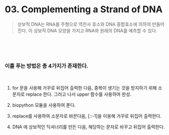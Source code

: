 # 03. Complementing a Strand of DNA

> 상보적 DNA는 RNA를 주형으로 역전사 효소와 DNA 중합효소에 의하여 만들어진다. 이 상보적 DNA 모양을 가지고 RNA와 원래의 DNA를 예측할 수 있다.

</BR>
</BR>
</BR>


### 이를 푸는 방법은 총 4가지가 존재한다.
</BR>

1.  for 문을 사용해 거꾸로 뒤집어 출력한 다음, 중복이 생기는 것을 방지하기 위해 소문자로 replace 한다. 그러고 나서 upper 함수를 사용하여 완성.

2. biopython 모듈을 사용하여 푼다.

3. replace를 사용하여 소문자로 바꾼다음, [::-1]을 이용해 거꾸로 뒤집어 출력한다.

4. DNA 에 상보적인 딕셔너리를 만든 다음, 해당하는 문자로 바꾸고 뒤집어 출력한다.

